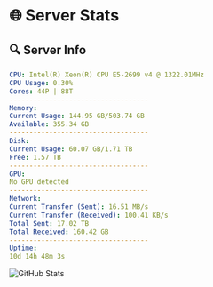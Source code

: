 # 🌐 Server Stats
## 🔍 Server Info
```yaml
CPU: Intel(R) Xeon(R) CPU E5-2699 v4 @ 1322.01MHz
CPU Usage: 0.30%
Cores: 44P | 88T
-----------------------------------
Memory:
Current Usage: 144.95 GB/503.74 GB
Available: 355.34 GB
-----------------------------------
Disk:
Current Usage: 60.07 GB/1.71 TB
Free: 1.57 TB
-----------------------------------
GPU:
No GPU detected
-----------------------------------
Network:
Current Transfer (Sent): 16.51 MB/s
Current Transfer (Received): 100.41 KB/s
Total Sent: 17.02 TB
Total Received: 160.42 GB
-----------------------------------
Uptime:
10d 14h 48m 3s
```
![GitHub Stats](https://img.shields.io/badge/Updated-2025-03-18_12:10:52-blue)